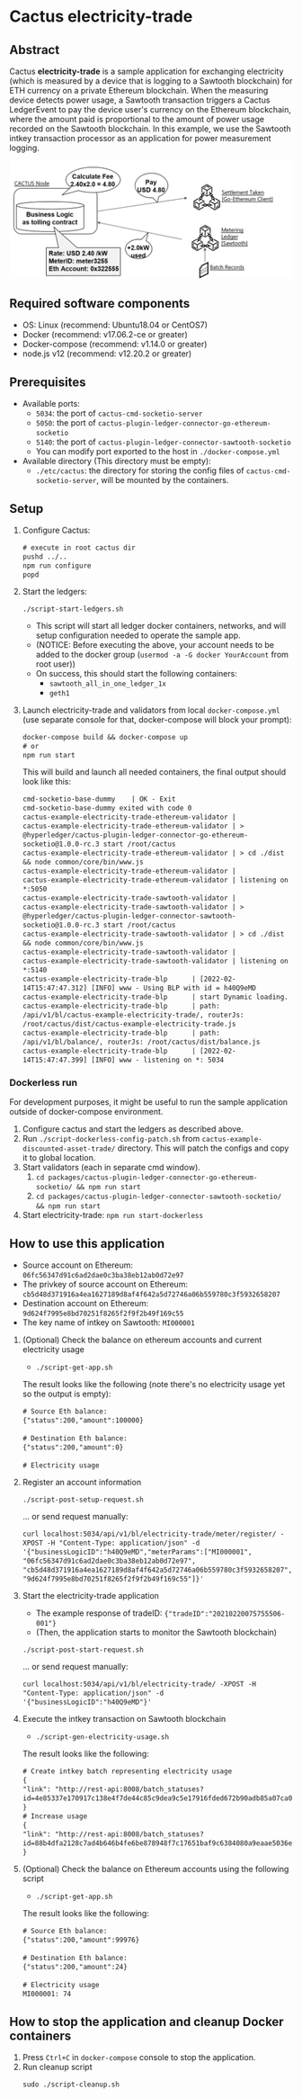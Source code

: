 # Cactus electricity-trade

## Abstract

Cactus **electricity-trade** is a sample application for exchanging electricity (which is measured by a device that is logging to a Sawtooth blockchain) for ETH currency on a private Ethereum blockchain. When the measuring device detects power usage, a Sawtooth transaction triggers a Cactus LedgerEvent to pay the device user's currency on the Ethereum blockchain, where the amount paid is proportional to the amount of power usage recorded on the Sawtooth blockchain.
In this example, we use the Sawtooth intkey transaction processor as an application for power measurement logging.

![electricity-trade image](./images/electricity-trade-image.png)

## Required software components

- OS: Linux (recommend: Ubuntu18.04 or CentOS7)
- Docker (recommend: v17.06.2-ce or greater)
- Docker-compose (recommend: v1.14.0 or greater)
- node.js v12 (recommend: v12.20.2 or greater)

## Prerequisites

- Available ports:
  - `5034`: the port of `cactus-cmd-socketio-server`
  - `5050`: the port of `cactus-plugin-ledger-connector-go-ethereum-socketio`
  - `5140`: the port of `cactus-plugin-ledger-connector-sawtooth-socketio`
  - You can modify port exported to the host in `./docker-compose.yml`
- Available directory (This directory must be empty):
    - `./etc/cactus`: the directory for storing the config files of `cactus-cmd-socketio-server`, will be mounted by the containers.

## Setup

1. Configure Cactus:

   ```
   # execute in root cactus dir
   pushd ../..
   npm run configure
   popd
   ```

1. Start the ledgers:
    ```
    ./script-start-ledgers.sh
    ```
    - This script will start all ledger docker containers, networks, and will setup configuration needed to operate the sample app.
    - (NOTICE: Before executing the above, your account needs to be added to the docker group (`usermod -a -G docker YourAccount` from root user))
    - On success, this should start the following containers:
        - `sawtooth_all_in_one_ledger_1x`
        - `geth1`

1. Launch electricity-trade and validators from local `docker-compose.yml` (use separate console for that, docker-compose will block your prompt):

   ```
   docker-compose build && docker-compose up
   # or
   npm run start
   ```

   This will build and launch all needed containers, the final output should look like this:

   ```
   cmd-socketio-base-dummy    | OK - Exit
   cmd-socketio-base-dummy exited with code 0
   cactus-example-electricity-trade-ethereum-validator |
   cactus-example-electricity-trade-ethereum-validator | > @hyperledger/cactus-plugin-ledger-connector-go-ethereum-socketio@1.0.0-rc.3 start /root/cactus
   cactus-example-electricity-trade-ethereum-validator | > cd ./dist && node common/core/bin/www.js
   cactus-example-electricity-trade-ethereum-validator |
   cactus-example-electricity-trade-ethereum-validator | listening on *:5050
   cactus-example-electricity-trade-sawtooth-validator |
   cactus-example-electricity-trade-sawtooth-validator | > @hyperledger/cactus-plugin-ledger-connector-sawtooth-socketio@1.0.0-rc.3 start /root/cactus
   cactus-example-electricity-trade-sawtooth-validator | > cd ./dist && node common/core/bin/www.js
   cactus-example-electricity-trade-sawtooth-validator |
   cactus-example-electricity-trade-sawtooth-validator | listening on *:5140
   cactus-example-electricity-trade-blp      | [2022-02-14T15:47:47.312] [INFO] www - Using BLP with id = h40Q9eMD
   cactus-example-electricity-trade-blp      | start Dynamic loading.
   cactus-example-electricity-trade-blp      | path: /api/v1/bl/cactus-example-electricity-trade/, routerJs: /root/cactus/dist/cactus-example-electricity-trade.js
   cactus-example-electricity-trade-blp      | path: /api/v1/bl/balance/, routerJs: /root/cactus/dist/balance.js
   cactus-example-electricity-trade-blp      | [2022-02-14T15:47:47.399] [INFO] www - listening on *: 5034
   ```

### Dockerless run
For development purposes, it might be useful to run the sample application outside of docker-compose environment.

1. Configure cactus and start the ledgers as described above.
1. Run `./script-dockerless-config-patch.sh` from `cactus-example-discounted-asset-trade/` directory. This will patch the configs and copy it to global location.
1. Start validators (each in separate cmd window).
    1. `cd packages/cactus-plugin-ledger-connector-go-ethereum-socketio/ && npm run start`
    1. `cd packages/cactus-plugin-ledger-connector-sawtooth-socketio/ && npm run start`
1. Start electricity-trade: `npm run start-dockerless`

## How to use this application

- Source account on Ethereum: `06fc56347d91c6ad2dae0c3ba38eb12ab0d72e97`
- The privkey of source account on Ethereum: `cb5d48d371916a4ea1627189d8af4f642a5d72746a06b559780c3f5932658207`
- Destination account on Ethereum: `9d624f7995e8bd70251f8265f2f9f2b49f169c55`
- The key name of intkey on Sawtooth: `MI000001`

1. (Optional) Check the balance on ethereum accounts and current electricity usage

   - `./script-get-app.sh`

   The result looks like the following (note there's no electricity usage yet so the output is empty):

   ```
   # Source Eth balance:
   {"status":200,"amount":100000}

   # Destination Eth balance:
   {"status":200,"amount":0}

   # Electricity usage
   ```

1. Register an account information

   ```
   ./script-post-setup-request.sh
   ```

   ... or send request manually:

   ```
   curl localhost:5034/api/v1/bl/electricity-trade/meter/register/ -XPOST -H "Content-Type: application/json" -d '{"businessLogicID":"h40Q9eMD","meterParams":["MI000001", "06fc56347d91c6ad2dae0c3ba38eb12ab0d72e97", "cb5d48d371916a4ea1627189d8af4f642a5d72746a06b559780c3f5932658207", "9d624f7995e8bd70251f8265f2f9f2b49f169c55"]}'
   ```

1. Start the electricity-trade application

   - The example response of tradeID: `{"tradeID":"20210220075755506-001"}`
   - (Then, the application starts to monitor the Sawtooth blockchain)

   ```
   ./script-post-start-request.sh
   ```

   ... or send request manually:

   ```
   curl localhost:5034/api/v1/bl/electricity-trade/ -XPOST -H "Content-Type: application/json" -d '{"businessLogicID":"h40Q9eMD"}'
   ```

1. Execute the intkey transaction on Sawtooth blockchain

   - `./script-gen-electricity-usage.sh`

   The result looks like the following:

    ```
    # Create intkey batch representing electricity usage
    {
    "link": "http://rest-api:8008/batch_statuses?id=4e85337e170917c138e4f7de44c85c9dea9c5e17916fded672b90adb85a07ca009002580f8629660e26e1117e9ac15f4c1164d9dc05fc77ac8e212672dc5e97a"
    }
    # Increase usage
    {
    "link": "http://rest-api:8008/batch_statuses?id=88b4dfa2128c7ad4b646b4fe6be878948f7c17651baf9c6384080a9eaae5036e219c432b46f74331a2d56b80bf2dcc94496ff261d1a941f23210d637badacf14"
    }
    ```

1. (Optional) Check the balance on Ethereum accounts using the following script

   - `./script-get-app.sh`

   The result looks like the following:

   ```
   # Source Eth balance:
   {"status":200,"amount":99976}

   # Destination Eth balance:
   {"status":200,"amount":24}

   # Electricity usage
   MI000001: 74
   ```

## How to stop the application and cleanup Docker containers

1. Press `Ctrl+C` in `docker-compose` console to stop the application.
1. Run cleanup script
   ```
   sudo ./script-cleanup.sh
   ```
